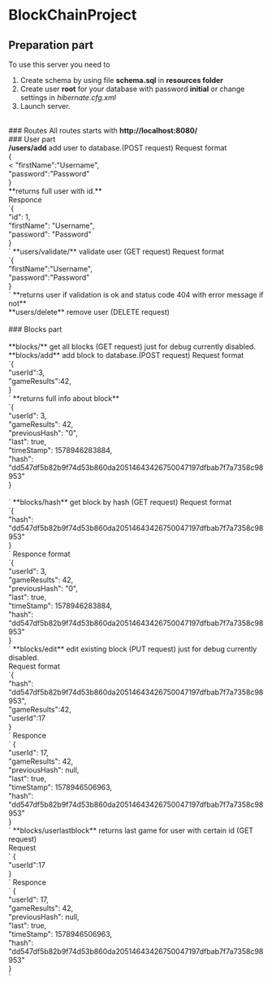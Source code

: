 # BlockChainProject

## Preparation part
To use this server you need to 
1. Create schema by using file **schema.sql** in **resources folder**
2. Create user **root** for your database with password **initial** or change settings in *hibernate.cfg.xml*
3. Launch server.
<br />
### Routes 
All routes starts with <b>http://localhost:8080/</b> <br />
### User part <br />
 <b> /users/add</b> add user to database.(POST request) Request format  <br />
{ <br />
<	"firstName":"Username", <br />
	"password":"Password" <br />
} <br />
 **returns full user with id.**  <br />
Responce <br />
`{ <br />
    "id": 1, <br />
    "firstName": "Username", <br />
    "password": "Password" <br />
}<br />
`
**users/validate/** validate user (GET request) Request format<br />
`{<br />
	"firstName":"Username",<br />
	"password":"Password"<br />
}<br />
`
**returns user if validation is ok and status code 404 with error message if not** <br />
**users/delete** remove user (DELETE request)<br />
<br />
### Blocks part <br />
<br />
**blocks/** get all blocks (GET request) just for debug currently disabled.<br />
**blocks/add** add block to database.(POST request) Request format <br />
`{<br />
	"userId":3,<br />
	"gameResults":42,<br />
}<br />
`
**returns full info about block**<br />
`{<br />
    "userId": 3,<br />
    "gameResults": 42,<br />
    "previousHash": "0",<br />
    "last": true,<br />
    "timeStamp": 1578946283884,<br />
    "hash": "dd547df5b82b9f74d53b860da20514643426750047197dfbab7f7a7358c98953"<br />
}<br /><br />
`
**blocks/hash** get block by hash (GET request) Request format<br />
`{<br />
  "hash": "dd547df5b82b9f74d53b860da20514643426750047197dfbab7f7a7358c98953"<br />
}<br />
`
Responce format<br />
`{<br />
    "userId": 3,<br />
    "gameResults": 42,<br />
    "previousHash": "0",<br />
    "last": true,<br />
    "timeStamp": 1578946283884,<br />
    "hash": "dd547df5b82b9f74d53b860da20514643426750047197dfbab7f7a7358c98953"<br />
}<br />
`
**blocks/edit** edit existing block (PUT request) just for debug currently disabled.<br />
Request format <br />
`{<br />
  "hash": "dd547df5b82b9f74d53b860da20514643426750047197dfbab7f7a7358c98953",<br />
  "gameResults":42,<br />
  "userId":17<br />
}<br />
`
Responce<br />
`
{<br />
    "userId": 17,<br />
    "gameResults": 42,<br />
    "previousHash": null,<br />
    "last": true,<br />
    "timeStamp": 1578946506963,<br />
    "hash": "dd547df5b82b9f74d53b860da20514643426750047197dfbab7f7a7358c98953"<br />
}<br />
`
**blocks/userlastblock** returns last game for user with certain id (GET request)<br />
Request<br />
`
{<br />
  "userId":17<br />
}<br />
`
Responce<br />
`
{<br />
    "userId": 17,<br />
    "gameResults": 42,<br />
    "previousHash": null,<br />
    "last": true,<br />
    "timeStamp": 1578946506963,<br />
    "hash": "dd547df5b82b9f74d53b860da20514643426750047197dfbab7f7a7358c98953"<br />
}<br />
`
